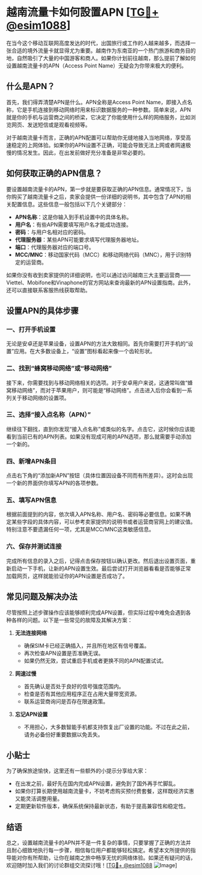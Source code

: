 # 越南流量卡如何設置APN [[TG💪+ @esim1088](https://t.me/s/esim1088)]

在当今这个移动互联网高度发达的时代，出国旅行或工作的人越来越多，而选择一张合适的境外流量卡就显得尤为重要。越南作为东南亚的一个热门旅游和商务目的地，自然吸引了大量的中国游客和商人。如果你计划前往越南，那么提前了解如何设置越南流量卡的APN（Access Point Name）无疑会为你带来极大的便利。

## 什么是APN？

首先，我们得弄清楚APN是什么。APN全称是Access Point Name，即接入点名称，它是手机连接到移动网络时用来标识数据服务的一种参数。简单来说，APN就是你的手机与运营商之间的桥梁，它决定了你能使用什么样的网络服务，比如浏览网页、发送短信或是观看视频等。

对于越南流量卡而言，正确的APN配置可以帮助你无缝地接入当地网络，享受高速稳定的上网体验。如果你的APN设置不正确，可能会导致无法上网或者网速极慢的情况发生。因此，在出发前做好充分准备是非常必要的。

## 如何获取正确的APN信息？

要设置越南流量卡的APN，第一步就是要获取正确的APN信息。通常情况下，当你购买了越南流量卡之后，卖家会提供一份详细的说明书，其中包含了APN的相关配置信息。这些信息一般包括以下几个关键部分：

- **APN名称**：这是你输入到手机设置中的具体名称。
- **用户名**：有些APN需要填写用户名才能成功连接。
- **密码**：与用户名相对应的密码。
- **代理服务器**：某些APN可能要求填写代理服务器地址。
- **端口**：代理服务器对应的端口号。
- **MCC/MNC**：移动国家代码（MCC）和移动网络代码（MNC），用于识别特定的运营商。

如果你没有收到卖家提供的详细说明，也可以通过访问越南三大主要运营商——Viettel、Mobifone和Vinaphone的官方网站来查询最新的APN设置指南。此外，还可以直接联系客服热线获取帮助。

## 设置APN的具体步骤

### 一、打开手机设置

无论是安卓还是苹果设备，设置APN的方法大致相同。首先你需要打开手机的“设置”应用。在大多数设备上，“设置”图标看起来像一个齿轮形状。

### 二、找到“蜂窝移动网络”或“移动网络”

接下来，你需要找到与移动网络相关的选项。对于安卓用户来说，这通常叫做“蜂窝移动网络”，而对于苹果用户，则可能是“移动网络”。点击进入后你会看到一系列关于移动网络的设置项。

### 三、选择“接入点名称（APN）”

继续往下翻找，直到你发现“接入点名称”或类似的名字。点击它，这时候你应该能看到当前已有的APN列表。如果没有现成可用的APN选项，那么就需要手动添加一个新的。

### 四、新增APN条目

点击右下角的“添加新APN”按钮（具体位置因设备不同而有所差异）。这时会出现一个新的界面供你填写APN的各项参数。

### 五、填写APN信息

根据前面提到的内容，依次填入APN名称、用户名、密码等必要信息。如果不确定某些字段的具体内容，可以参考卖家提供的说明书或者运营商官网上的建议值。特别注意不要遗漏任何一项，尤其是MCC/MNC这类敏感信息。

### 六、保存并测试连接

完成所有信息的录入之后，记得点击保存按钮以确认更改。然后退出设置页面，重新启动一下手机，让新的APN设置生效。最后尝试打开浏览器看看是否能够正常加载网页，这样就能验证你的APN设置是否成功了。

## 常见问题及解决办法

尽管按照上述步骤操作应该能够顺利完成APN设置，但实际过程中难免会遇到各种各样的问题。以下是一些常见的故障及其解决方案：

1. **无法连接网络**
   - 确保SIM卡已经正确插入，并且所在地区有信号覆盖。
   - 再次检查APN设置是否准确无误。
   - 如果仍然无效，尝试重启手机或者更换不同的APN配置试试。

2. **网速过慢**
   - 首先确认是否处于良好的信号强度范围内。
   - 检查是否有其他应用程序正在占用大量带宽资源。
   - 联系运营商询问是否存在限速政策。

3. **忘记APN设置**
   - 不用担心，大多数智能手机都支持恢复出厂设置的功能。不过在此之前，请务必备份好重要数据以免丢失。

## 小贴士

为了确保旅途愉快，这里还有一些额外的小提示分享给大家：
- 在出发之前，最好先在国内完成APN设置，避免到了国外再手忙脚乱。
- 如果你打算长期使用越南流量卡，不妨考虑购买预付费套餐，这样既经济实惠又能灵活调整用量。
- 定期更新软件版本，确保系统保持最新状态，有助于提高兼容性和稳定性。

## 结语

总之，设置越南流量卡的APN并不是一件复杂的事情，只要掌握了正确的方法并且耐心细致地执行每一步骤，相信每位用户都能够轻松搞定。希望本文所提供的指导能对你有所帮助，让你在越南之旅中畅享无忧的网络体验。如果还有疑问的话，欢迎随时加入我们的讨论群组交流探讨哦！[[TG💪+ @esim1088](https://t.me/s/esim1088) ![Image](https://i.postimg.cc/4NQfJmqS/Snipaste-2025-05-13-00-14-12.png)]